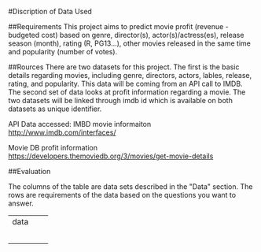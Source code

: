 #Discription of Data Used


##Requirements
This project aims to predict movie profit (revenue - budgeted cost) based on genre, director(s), actor(s)/actress(es), release season (month), rating (R, PG13...), other movies released in the same time and popularity (number of votes).


##Rources
There are two datasets for this project. The first is the basic details regarding movies, including genre, directors, actors, lables, release, rating, and popularity. This data will be coming from an API call to IMDB. The second set of data looks at profit information regarding a movie. The two datasets will be linked through imdb id which is available on both datasets as unique identifier.

API Data accessed: IMBD movie informaiton http://www.imdb.com/interfaces/

Movie DB profit information https://developers.themoviedb.org/3/movies/get-movie-details



##Evaluation

The columns of the table are data sets described in the "Data" section.
The rows are requirements of the data based on the questions you want to answer.

|               |               |       |
| ------------- |:-------------:| -----:|
|data           |               |       |
|               |               |       |
|               |               |       |
|               |               |       |
|               |               |       |
|               |               |       |

